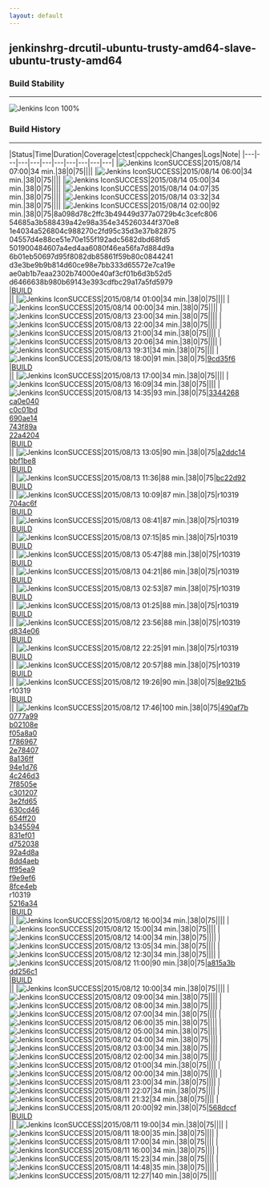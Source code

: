 ```yaml
---
layout: default
---
```

## jenkinshrg-drcutil-ubuntu-trusty-amd64-slave-ubuntu-trusty-amd64
### Build Stability
___
![Jenkins Icon](http://jenkinshrg.github.io/images/48x48/health-80plus.png)
100%
  
### Build History
___
|Status|Time|Duration|Coverage|<span class='badge'>ctest</span>|<span class='badge'>cppcheck</span>|Changes|Logs|Note|
|---|---|---|---|---|---|---|---|---|---|
|![Jenkins Icon](http://jenkinshrg.github.io/images/24x24/blue.png)SUCCESS|2015/08/14 07:00|34 min.|38|0|75||||
|![Jenkins Icon](http://jenkinshrg.github.io/images/24x24/blue.png)SUCCESS|2015/08/14 06:00|34 min.|38|0|75||||
|![Jenkins Icon](http://jenkinshrg.github.io/images/24x24/blue.png)SUCCESS|2015/08/14 05:00|34 min.|38|0|75||||
|![Jenkins Icon](http://jenkinshrg.github.io/images/24x24/blue.png)SUCCESS|2015/08/14 04:07|35 min.|38|0|75||||
|![Jenkins Icon](http://jenkinshrg.github.io/images/24x24/blue.png)SUCCESS|2015/08/14 03:32|34 min.|38|0|75||||
|![Jenkins Icon](http://jenkinshrg.github.io/images/24x24/blue.png)SUCCESS|2015/08/14 02:00|92 min.|38|0|75|8a098d78c2ffc3b49449d377a0729b4c3cefc806<br>54685a3b588439a42e98a354e345260344f370e8<br>1e4034a526804c988270c2fd95c35d3e37b82875<br>04557d4e88ce51e70e155f192adc5682dbd68fd5<br>501900484607a4ed4aa6080f46ea56fa7d884d9a<br>6b01eb50697d95f8082db85861f59b80c0844241<br>d3e3be9b9b814d60ce98e7bb333d65572e7ca19e<br>ae0ab1b7eaa2302b74000e40af3cf01b6d3b52d5<br>d6466638b980b69143e393cdfbc29a17a5fd5979<br>|[BUILD](https://drive.google.com/file/d/0B54sHwaxmuM4UTlLdUJkODNEU2M/view?usp=drivesdk)<br>||
|![Jenkins Icon](http://jenkinshrg.github.io/images/24x24/blue.png)SUCCESS|2015/08/14 01:00|34 min.|38|0|75||||
|![Jenkins Icon](http://jenkinshrg.github.io/images/24x24/blue.png)SUCCESS|2015/08/14 00:00|34 min.|38|0|75||||
|![Jenkins Icon](http://jenkinshrg.github.io/images/24x24/blue.png)SUCCESS|2015/08/13 23:00|34 min.|38|0|75||||
|![Jenkins Icon](http://jenkinshrg.github.io/images/24x24/blue.png)SUCCESS|2015/08/13 22:00|34 min.|38|0|75||||
|![Jenkins Icon](http://jenkinshrg.github.io/images/24x24/blue.png)SUCCESS|2015/08/13 21:00|34 min.|38|0|75||||
|![Jenkins Icon](http://jenkinshrg.github.io/images/24x24/blue.png)SUCCESS|2015/08/13 20:06|34 min.|38|0|75||||
|![Jenkins Icon](http://jenkinshrg.github.io/images/24x24/blue.png)SUCCESS|2015/08/13 19:31|34 min.|38|0|75||||
|![Jenkins Icon](http://jenkinshrg.github.io/images/24x24/blue.png)SUCCESS|2015/08/13 18:00|91 min.|38|0|75|[9cd35f6](https://github.com/jrl-umi3218/hmc2/commit/9cd35f6d4b6e45795b38e7b5cac4f9fdcb1c9d3d)<br>|[BUILD](https://drive.google.com/file/d/0B54sHwaxmuM4QXRhVm1zV3pmTkE/view?usp=drivesdk)<br>||
|![Jenkins Icon](http://jenkinshrg.github.io/images/24x24/blue.png)SUCCESS|2015/08/13 17:00|34 min.|38|0|75||||
|![Jenkins Icon](http://jenkinshrg.github.io/images/24x24/blue.png)SUCCESS|2015/08/13 16:09|34 min.|38|0|75||||
|![Jenkins Icon](http://jenkinshrg.github.io/images/24x24/blue.png)SUCCESS|2015/08/13 14:35|93 min.|38|0|75|[3344268](https://github.com/jrl-umi3218/hrpsys-humanoid/commit/3344268009b9d87436e36f141cb72abafdf00f2d)<br>[ca0e040](https://github.com/jrl-umi3218/hrpsys-humanoid/commit/ca0e04085e9acdd6b0f5d8beadefa421b512e373)<br>[c0c01bd](https://github.com/jrl-umi3218/hrpsys-humanoid/commit/c0c01bda02a0f42b14ef9d37f39d11c41638b404)<br>[690ae14](https://github.com/jrl-umi3218/hrpsys-humanoid/commit/690ae14fa16fabacc21758a1b81742f055e05afc)<br>[743f89a](https://github.com/jrl-umi3218/hrpsys-humanoid/commit/743f89a2ea0ecea3da274eeedd87d03f30785220)<br>[22a4204](https://github.com/jrl-umi3218/hrpsys-humanoid/commit/22a4204926e5454c3f87a6635d9a3bbbe4295889)<br>|[BUILD](https://drive.google.com/file/d/0B54sHwaxmuM4SXV5Yzl2c0wxUU0/view?usp=drivesdk)<br>||
|![Jenkins Icon](http://jenkinshrg.github.io/images/24x24/blue.png)SUCCESS|2015/08/13 13:05|90 min.|38|0|75|[a2ddc14](https://github.com/jrl-umi3218/hmc2/commit/a2ddc14a06dbeffed44b66d78d65dbfde8538a87)<br>[bbf1be8](https://github.com/jrl-umi3218/hrpsys-humanoid/commit/bbf1be86cc70369a62285371bc242d53a5092d1e)<br>|[BUILD](https://drive.google.com/file/d/0B54sHwaxmuM4NHI3SUhuN2c2ekk/view?usp=drivesdk)<br>||
|![Jenkins Icon](http://jenkinshrg.github.io/images/24x24/blue.png)SUCCESS|2015/08/13 11:36|88 min.|38|0|75|[bc22d92](https://github.com/jrl-umi3218/hrpsys-humanoid/commit/bc22d9238d608d1469fa7e7e1b4a33c3209e39a1)<br>|[BUILD](https://drive.google.com/file/d/0B54sHwaxmuM4WUhsWUFhbEJ5c1U/view?usp=drivesdk)<br>||
|![Jenkins Icon](http://jenkinshrg.github.io/images/24x24/blue.png)SUCCESS|2015/08/13 10:09|87 min.|38|0|75|r10319<br>[704ac6f](https://github.com/jrl-umi3218/hrpsys-humanoid/commit/704ac6f7d26ff94455bd4381ea114f69fde14369)<br>|[BUILD](https://drive.google.com/file/d/0B54sHwaxmuM4LU0yZ2JUNGJzd1U/view?usp=drivesdk)<br>||
|![Jenkins Icon](http://jenkinshrg.github.io/images/24x24/blue.png)SUCCESS|2015/08/13 08:41|87 min.|38|0|75|r10319<br>|[BUILD](https://drive.google.com/file/d/0B54sHwaxmuM4VzFpYzA5bWludm8/view?usp=drivesdk)<br>||
|![Jenkins Icon](http://jenkinshrg.github.io/images/24x24/blue.png)SUCCESS|2015/08/13 07:15|85 min.|38|0|75|r10319<br>|[BUILD](https://drive.google.com/file/d/0B54sHwaxmuM4YWFjUXM3Y2xROW8/view?usp=drivesdk)<br>||
|![Jenkins Icon](http://jenkinshrg.github.io/images/24x24/blue.png)SUCCESS|2015/08/13 05:47|88 min.|38|0|75|r10319<br>|[BUILD](https://drive.google.com/file/d/0B54sHwaxmuM4UTdGcWVLNTdfY2M/view?usp=drivesdk)<br>||
|![Jenkins Icon](http://jenkinshrg.github.io/images/24x24/blue.png)SUCCESS|2015/08/13 04:21|86 min.|38|0|75|r10319<br>|[BUILD](https://drive.google.com/file/d/0B54sHwaxmuM4b0VqWHM3bHBYZTA/view?usp=drivesdk)<br>||
|![Jenkins Icon](http://jenkinshrg.github.io/images/24x24/blue.png)SUCCESS|2015/08/13 02:53|87 min.|38|0|75|r10319<br>|[BUILD](https://drive.google.com/file/d/0B54sHwaxmuM4V2d3LXIxZF9wb00/view?usp=drivesdk)<br>||
|![Jenkins Icon](http://jenkinshrg.github.io/images/24x24/blue.png)SUCCESS|2015/08/13 01:25|88 min.|38|0|75|r10319<br>|[BUILD](https://drive.google.com/file/d/0B54sHwaxmuM4WjlTSVlsUjNqZHM/view?usp=drivesdk)<br>||
|![Jenkins Icon](http://jenkinshrg.github.io/images/24x24/blue.png)SUCCESS|2015/08/12 23:56|88 min.|38|0|75|r10319<br>[d834e06](https://github.com/jrl-umi3218/hrpsys-humanoid/commit/d834e0699d905781b777e379dad1a08ca99a81e9)<br>|[BUILD](https://drive.google.com/file/d/0B54sHwaxmuM4b3FWUzB0Q29jT0U/view?usp=drivesdk)<br>||
|![Jenkins Icon](http://jenkinshrg.github.io/images/24x24/blue.png)SUCCESS|2015/08/12 22:25|91 min.|38|0|75|r10319<br>|[BUILD](https://drive.google.com/file/d/0B54sHwaxmuM4anUtQ3oyYnZvSUE/view?usp=drivesdk)<br>||
|![Jenkins Icon](http://jenkinshrg.github.io/images/24x24/blue.png)SUCCESS|2015/08/12 20:57|88 min.|38|0|75|r10319<br>|[BUILD](https://drive.google.com/file/d/0B54sHwaxmuM4RjEzNG9hcm5GcFU/view?usp=drivesdk)<br>||
|![Jenkins Icon](http://jenkinshrg.github.io/images/24x24/blue.png)SUCCESS|2015/08/12 19:26|90 min.|38|0|75|[8e921b5](https://choreonoid.org/git/choreonoid/commit/8e921b571548e99151792b284c7ecb591b1d6f9f)<br>r10319<br>|[BUILD](https://drive.google.com/file/d/0B54sHwaxmuM4X2d2aG1rYUF1TjQ/view?usp=drivesdk)<br>||
|![Jenkins Icon](http://jenkinshrg.github.io/images/24x24/blue.png)SUCCESS|2015/08/12 17:46|100 min.|38|0|75|[490af7b](https://choreonoid.org/git/choreonoid/commit/490af7b473ad7bb55960352f5eb8f7dd01fcd5dd)<br>[0777a99](https://choreonoid.org/git/choreonoid/commit/0777a99f444cec04937de4140ce8921b1603b11e)<br>[b02108e](https://choreonoid.org/git/choreonoid/commit/b02108e0ffab43db93c439e186ebfeacd22da8f8)<br>[f05a8a0](https://choreonoid.org/git/choreonoid/commit/f05a8a078e13744e115c0844621a65d8092dd66d)<br>[f786967](https://choreonoid.org/git/choreonoid/commit/f78696786a7c453205928261f8c294dae4b425cb)<br>[2e78407](https://choreonoid.org/git/choreonoid/commit/2e784074674da1bb35832a9dd29b68faf64e9b7b)<br>[8a136ff](https://choreonoid.org/git/choreonoid/commit/8a136ff12cbc3a4dbeb1aa1cbbaf14a4cd1b3926)<br>[94e1d76](https://choreonoid.org/git/choreonoid/commit/94e1d764110a97d0795ec529e99fc09e8109147b)<br>[4c246d3](https://choreonoid.org/git/choreonoid/commit/4c246d3915297a3af76129db6067966002e585d2)<br>[7f8505e](https://choreonoid.org/git/choreonoid/commit/7f8505e3e6178d32b4b18d7e58bf22002568b011)<br>[c301207](https://choreonoid.org/git/choreonoid/commit/c3012075b9ccc2408197d4098d977db92b9a5a63)<br>[3e2fd65](https://choreonoid.org/git/choreonoid/commit/3e2fd6569c603490e66dcff0a506e7d6086f6b72)<br>[630cd46](https://choreonoid.org/git/choreonoid/commit/630cd462ce2d79bd23a3cf65da05e51a3d867670)<br>[654ff20](https://choreonoid.org/git/choreonoid/commit/654ff20e661a693737ed4ed53624a452277107ef)<br>[b345594](https://choreonoid.org/git/choreonoid/commit/b3455945d988228997c65bd9d934f1ebf714bf42)<br>[831ef01](https://choreonoid.org/git/choreonoid/commit/831ef01e9aa5c15480a182f48ddb21cb6bf46cf8)<br>[d752038](https://choreonoid.org/git/choreonoid/commit/d752038ef6b00dc8dc3aa8cf8e64829d1f0a59c3)<br>[92a4d8a](https://choreonoid.org/git/choreonoid/commit/92a4d8a7a54d8af2211d8de582293e9e1f300d29)<br>[8dd4aeb](https://choreonoid.org/git/choreonoid/commit/8dd4aebf75f6ba33f2b22961555916ba3747994c)<br>[ff95ea9](https://choreonoid.org/git/choreonoid/commit/ff95ea98f0ef09f9d19099918ca84038a7ee7352)<br>[f9e9ef6](https://choreonoid.org/git/choreonoid/commit/f9e9ef6cdacbd7ccce0fc730e78a3e425008b200)<br>[8fce4eb](https://github.com/jrl-umi3218/hmc2/commit/8fce4eb6935781b15c3389b096705d595019e642)<br>r10319<br>[5216a34](https://github.com/jrl-umi3218/hrpsys-humanoid/commit/5216a34f441bb9ee35c06e144c9ae8e8a887b736)<br>|[BUILD](https://drive.google.com/file/d/0B54sHwaxmuM4WHBNd0k5VS1wNG8/view?usp=drivesdk)<br>||
|![Jenkins Icon](http://jenkinshrg.github.io/images/24x24/blue.png)SUCCESS|2015/08/12 16:00|34 min.|38|0|75||||
|![Jenkins Icon](http://jenkinshrg.github.io/images/24x24/blue.png)SUCCESS|2015/08/12 15:00|34 min.|38|0|75||||
|![Jenkins Icon](http://jenkinshrg.github.io/images/24x24/blue.png)SUCCESS|2015/08/12 14:00|34 min.|38|0|75||||
|![Jenkins Icon](http://jenkinshrg.github.io/images/24x24/blue.png)SUCCESS|2015/08/12 13:05|34 min.|38|0|75||||
|![Jenkins Icon](http://jenkinshrg.github.io/images/24x24/blue.png)SUCCESS|2015/08/12 12:30|34 min.|38|0|75||||
|![Jenkins Icon](http://jenkinshrg.github.io/images/24x24/blue.png)SUCCESS|2015/08/12 11:00|90 min.|38|0|75|[a815a3b](https://github.com/jrl-umi3218/hmc2/commit/a815a3bd0cbe1a321adda3044bf7944c9b1a9fb6)<br>[dd256c1](https://github.com/jrl-umi3218/hrpsys-humanoid/commit/dd256c1c45b914d8845bf3c297afe0fe41b5eb3f)<br>|[BUILD](https://drive.google.com/file/d/0B54sHwaxmuM4SkZiQTZlSFZ4bDQ/view?usp=drivesdk)<br>||
|![Jenkins Icon](http://jenkinshrg.github.io/images/24x24/blue.png)SUCCESS|2015/08/12 10:00|34 min.|38|0|75||||
|![Jenkins Icon](http://jenkinshrg.github.io/images/24x24/blue.png)SUCCESS|2015/08/12 09:00|34 min.|38|0|75||||
|![Jenkins Icon](http://jenkinshrg.github.io/images/24x24/blue.png)SUCCESS|2015/08/12 08:00|34 min.|38|0|75||||
|![Jenkins Icon](http://jenkinshrg.github.io/images/24x24/blue.png)SUCCESS|2015/08/12 07:00|34 min.|38|0|75||||
|![Jenkins Icon](http://jenkinshrg.github.io/images/24x24/blue.png)SUCCESS|2015/08/12 06:00|35 min.|38|0|75||||
|![Jenkins Icon](http://jenkinshrg.github.io/images/24x24/blue.png)SUCCESS|2015/08/12 05:00|34 min.|38|0|75||||
|![Jenkins Icon](http://jenkinshrg.github.io/images/24x24/blue.png)SUCCESS|2015/08/12 04:00|34 min.|38|0|75||||
|![Jenkins Icon](http://jenkinshrg.github.io/images/24x24/blue.png)SUCCESS|2015/08/12 03:00|34 min.|38|0|75||||
|![Jenkins Icon](http://jenkinshrg.github.io/images/24x24/blue.png)SUCCESS|2015/08/12 02:00|34 min.|38|0|75||||
|![Jenkins Icon](http://jenkinshrg.github.io/images/24x24/blue.png)SUCCESS|2015/08/12 01:00|34 min.|38|0|75||||
|![Jenkins Icon](http://jenkinshrg.github.io/images/24x24/blue.png)SUCCESS|2015/08/12 00:00|34 min.|38|0|75||||
|![Jenkins Icon](http://jenkinshrg.github.io/images/24x24/blue.png)SUCCESS|2015/08/11 23:00|34 min.|38|0|75||||
|![Jenkins Icon](http://jenkinshrg.github.io/images/24x24/blue.png)SUCCESS|2015/08/11 22:07|34 min.|38|0|75||||
|![Jenkins Icon](http://jenkinshrg.github.io/images/24x24/blue.png)SUCCESS|2015/08/11 21:32|34 min.|38|0|75||||
|![Jenkins Icon](http://jenkinshrg.github.io/images/24x24/blue.png)SUCCESS|2015/08/11 20:00|92 min.|38|0|75|[568dccf](https://github.com/jrl-umi3218/hrpsys-humanoid/commit/568dccfcbdd328e686cf620334ceb1f1936682fb)<br>|[BUILD](https://drive.google.com/file/d/0B54sHwaxmuM4bWFYam1DMkxVbEU/view?usp=drivesdk)<br>||
|![Jenkins Icon](http://jenkinshrg.github.io/images/24x24/blue.png)SUCCESS|2015/08/11 19:00|34 min.|38|0|75||||
|![Jenkins Icon](http://jenkinshrg.github.io/images/24x24/blue.png)SUCCESS|2015/08/11 18:00|35 min.|38|0|75||||
|![Jenkins Icon](http://jenkinshrg.github.io/images/24x24/blue.png)SUCCESS|2015/08/11 17:00|34 min.|38|0|75||||
|![Jenkins Icon](http://jenkinshrg.github.io/images/24x24/blue.png)SUCCESS|2015/08/11 16:00|34 min.|38|0|75||||
|![Jenkins Icon](http://jenkinshrg.github.io/images/24x24/blue.png)SUCCESS|2015/08/11 15:23|34 min.|38|0|75||||
|![Jenkins Icon](http://jenkinshrg.github.io/images/24x24/blue.png)SUCCESS|2015/08/11 14:48|35 min.|38|0|75||||
|![Jenkins Icon](http://jenkinshrg.github.io/images/24x24/blue.png)SUCCESS|2015/08/11 12:27|140 min.|38|0|75||||
